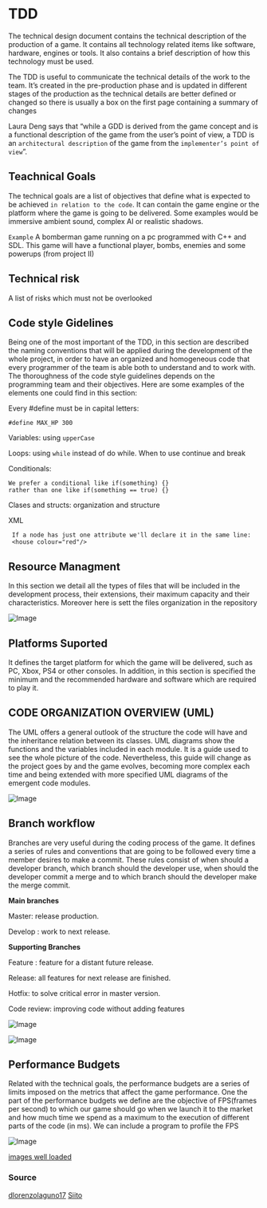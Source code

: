 # TDD

The technical design document contains the technical description of the production of a game. It contains all technology related items like software, hardware, engines or tools. It also contains a brief description of how this technology must be used.

The TDD is useful to communicate the technical details of the work to the team. It’s created in the pre-production phase and is updated in different stages of the production as the technical details are better defined or changed so there is usually a box on the first page containing a summary of changes

Laura Deng says that “while a GDD is derived from the game concept and is a functional description of the game from the user’s point of view, a TDD is an `architectural description` of the game from the `implementer’s point of view`”.

## Teachnical Goals

The technical goals are a list of objectives that define what is expected to be achieved `in relation to the code`. It can contain the game engine or the platform where the game is going to be delivered. Some examples would be immersive ambient sound, complex AI or realistic shadows.
	
`Example` A bomberman game running on a pc programmed with C++ and SDL. This game will have a functional player, bombs, enemies and some powerups (from project II)

## Technical risk

 A list of risks which must not be overlooked
 
## Code style Gidelines
 
Being one of the most important of the TDD, in this section are described the naming conventions that will be applied during the development of the whole project, in order to have an organized and homogeneous code that every programmer of the team is able both to understand and to work with. The thoroughness of the code style guidelines depends on the programming team and their objectives. Here are some examples of the elements one could find in this section:

Every #define must be in capital letters:
```
#define MAX_HP 300
```
Variables: using `upperCase`

Loops: using `while` instead of do while. When to use continue and break

Conditionals:
```
We prefer a conditional like if(something) {}
rather than one like if(something == true) {}
```
Clases and structs: organization and structure

XML
```
 If a node has just one attribute we'll declare it in the same line:
 <house colour="red"/>
```


## Resource Managment
In this section we detail all the types of files that will be included in the development process, their extensions, their maximum capacity and their characteristics. Moreover here is sett the files organization in the repository

![Image](https://github.com/avocadolau/TDD/blob/main/docs/Captura.JPG)

## Platforms Suported

It defines the target platform for which the game will be delivered, such as PC, Xbox, PS4 or other consoles. In addition, in this section is specified the minimum and the recommended hardware and software which are required to play it.

## CODE ORGANIZATION OVERVIEW (UML)

The UML offers a general outlook of the structure the code will have and the inheritance relation between its classes.
UML diagrams show the functions and the variables included in each module. It is a guide used to see the whole picture of the code. Nevertheless, this guide will change as the project goes by and the game evolves, becoming more complex each time and being extended with more specified UML diagrams of the emergent code modules.

![Image](https://github.com/avocadolau/TDD/blob/main/docs/generalUML.jpg)

## Branch workflow

Branches are very useful during the coding process of the game. It defines a series of rules and conventions that are going to be followed every time a member desires to make a commit. These rules consist of when should a developer branch, which branch should the developer use, when should the developer commit a merge and to which branch should the developer make the merge commit.

**Main branches**

Master: release production.

Develop : work to next release.


**Supporting Branches**

Feature : feature for a distant future release.

Release: all features for next release are finished.

Hotfix: to solve critical error in master version.

Code review: improving code without adding features


![Image](https://github.com/avocadolau/TDD/blob/main/docs/github-branches.jpg)

![Image](https://github.com/avocadolau/TDD/blob/main/docs/branches.jpg)

## Performance Budgets

Related with the technical goals, the performance budgets are a series of limits imposed on the metrics that affect the game performance. One the part of the performance budgets we define are the objective of FPS(frames per second) to which our game should go when we launch it to the market and how much time we spend as a maximum to the execution of different parts of the code (in ms). We can include a program to profile the FPS

![Image](https://github.com/avocadolau/TDD/blob/main/docs/brofilerImage.jpg)

[images well loaded](https://github.com/avocadolau/TDD/blob/main/docs/index.md)

### Source

[dlorenzolaguno17](https://dlorenzolaguno17.github.io/TDD/)
[Siito](https://github.com/Siitoo/Technical-Design-Document)

